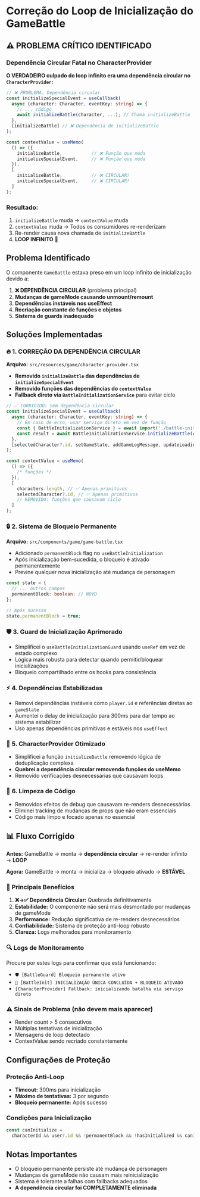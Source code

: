 # Correção do Loop de Inicialização do GameBattle

## ⚠️ **PROBLEMA CRÍTICO IDENTIFICADO**

### **Dependência Circular Fatal no CharacterProvider**

**O VERDADEIRO culpado do loop infinito era uma dependência circular no `CharacterProvider`:**

```typescript
// ❌ PROBLEMA: Dependência circular
const initializeSpecialEvent = useCallback(
  async (character: Character, eventKey: string) => {
    // ... código
    await initializeBattle(character, ...); // Chama initializeBattle
  },
  [initializeBattle] // ❌ Dependência de initializeBattle
);

const contextValue = useMemo(
  () => ({
    initializeBattle,           // ❌ Função que muda
    initializeSpecialEvent,     // ❌ Função que muda
  }),
  [
    initializeBattle,           // ❌ CIRCULAR!
    initializeSpecialEvent,     // ❌ CIRCULAR!
  ]
);
```

### **Resultado:**

1. `initializeBattle` muda → `contextValue` muda
2. `contextValue` muda → Todos os consumidores re-renderizam
3. Re-render causa nova chamada de `initializeBattle`
4. **LOOP INFINITO** 🔄

## Problema Identificado

O componente `GameBattle` estava preso em um loop infinito de inicialização devido a:

1. **❌ DEPENDÊNCIA CIRCULAR** (problema principal)
2. **Mudanças de gameMode causando unmount/remount**
3. **Dependências instáveis nos useEffect**
4. **Recriação constante de funções e objetos**
5. **Sistema de guards inadequado**

## Soluções Implementadas

### 🔥 **1. CORREÇÃO DA DEPENDÊNCIA CIRCULAR**

**Arquivo:** `src/resources/game/character.provider.tsx`

- **Removido `initializeBattle` das dependências de `initializeSpecialEvent`**
- **Removido funções das dependências do `contextValue`**
- **Fallback direto via `BattleInitializationService`** para evitar ciclo

```typescript
// ✅ CORRIGIDO: Sem dependência circular
const initializeSpecialEvent = useCallback(
  async (character: Character, eventKey: string) => {
    // Em caso de erro, usar serviço direto em vez de função
    const { BattleInitializationService } = await import('./battle-initialization.service');
    const result = await BattleInitializationService.initializeBattle(character);
  },
  [selectedCharacter?.id, setGameState, addGameLogMessage, updateLoading] // SEM initializeBattle
);

const contextValue = useMemo(
  () => ({
    /* funções */
  }),
  [
    characters.length, // ✅ Apenas primitivos
    selectedCharacter?.id, // ✅ Apenas primitivos
    // REMOVIDO: funções que causavam ciclo
  ]
);
```

### 🔒 **2. Sistema de Bloqueio Permanente**

**Arquivo:** `src/components/game/game-battle.tsx`

- Adicionado `permanentBlock` flag no `useBattleInitialization`
- Após inicialização bem-sucedida, o bloqueio é ativado permanentemente
- Previne qualquer nova inicialização até mudança de personagem

```typescript
const state = {
  // ... outros campos
  permanentBlock: boolean; // NOVO
};

// Após sucesso
state.permanentBlock = true;
```

### 🛡️ **3. Guard de Inicialização Aprimorado**

- Simplificei o `useBattleInitializationGuard` usando `useRef` em vez de estado complexo
- Lógica mais robusta para detectar quando permitir/bloquear inicializações
- Bloqueio compartilhado entre os hooks para consistência

### ⚡ **4. Dependências Estabilizadas**

- Removi dependências instáveis como `player.id` e referências diretas ao `gameState`
- Aumentei o delay de inicialização para 300ms para dar tempo ao sistema estabilizar
- Uso apenas dependências primitivas e estáveis nos `useEffect`

### 🔄 **5. CharacterProvider Otimizado**

- Simplificei a função `initializeBattle` removendo lógica de deduplicação complexa
- **Quebrei a dependência circular removendo funções do useMemo**
- Removido verificações desnecessárias que causavam loops

### 🧹 **6. Limpeza de Código**

- Removidos efeitos de debug que causavam re-renders desnecessários
- Eliminei tracking de mudanças de props que não eram essenciais
- Código mais limpo e focado apenas no essencial

## 📊 **Fluxo Corrigido**

**Antes:** GameBattle → monta → **dependência circular** → re-render infinito → **LOOP**

**Agora:** GameBattle → monta → inicializa → bloqueio ativado → **ESTÁVEL**

### 🎯 **Principais Benefícios**

1. **❌→✅ Dependência Circular:** Quebrada definitivamente
2. **Estabilidade:** O componente não será mais desmontado por mudanças de gameMode
3. **Performance:** Redução significativa de re-renders desnecessários
4. **Confiabilidade:** Sistema de proteção anti-loop robusto
5. **Clareza:** Logs melhorados para monitoramento

### 🔍 **Logs de Monitoramento**

Procure por estes logs para confirmar que está funcionando:

- `🛡️ [BattleGuard] Bloqueio permanente ativo`
- `🎉 [BattleInit] INICIALIZAÇÃO ÚNICA CONCLUÍDA + BLOQUEIO ATIVADO`
- `[CharacterProvider] Fallback: inicializando batalha via serviço direto`

### ⚠️ **Sinais de Problema (não devem mais aparecer)**

- Render count > 5 consecutivos
- Múltiplas tentativas de inicialização
- Mensagens de loop detectado
- ContextValue sendo recriado constantemente

## Configurações de Proteção

### Proteção Anti-Loop

- **Timeout:** 300ms para inicialização
- **Máximo de tentativas:** 3 por segundo
- **Bloqueio permanente:** Após sucesso

### Condições para Inicialização

```typescript
const canInitialize =
  characterId && user?.id && !permanentBlock && !hasInitialized && canInitialize;
```

## Notas Importantes

- O bloqueio permanente persiste até mudança de personagem
- Mudanças de gameMode não causam mais reinicialização
- Sistema é tolerante a falhas com fallbacks adequados
- **A dependência circular foi COMPLETAMENTE eliminada**
